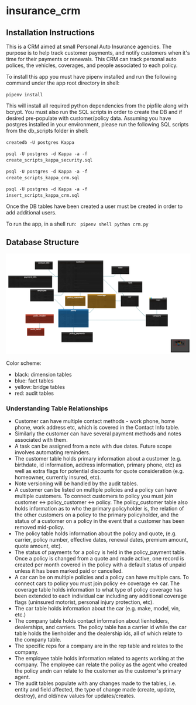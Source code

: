 # insurance_crm

## Installation Instructions
This is a CRM aimed at small Personal Auto Insurance agencies. The purpose is to help track customer payments, and notify customers when it's time for their payments or renewals. This CRM can track personal auto polices, the vehicles, coverages, and people associated to each policy.

To install this app you must have pipenv installed and run the following command under the app root directory in shell:

<code>pipenv install</code>

This will install all required python dependencies from the pipfile along with bcrypt. 
You must also run the SQL scripts in order to create the DB and if desired pre-populate with customer/policy data.
Assuming you have postgres installed in your environment, please run the following SQL scripts from the db_scripts folder in shell:

<code>createdb -U postgres Kappa</code>

<code>psql -U postgres -d Kappa -a -f create_scripts_kappa_security.sql</code>

<code>psql -U postgres -d Kappa -a -f create_scripts_kappa_crm.sql</code>

<code>psql -U postgres -d Kappa -a -f insert_scripts_kappa_crm.sql</code>

Once the DB tables have been created a user must be created in order to add additional users.


To run the app, in a shell run:
<code>
pipenv shell python crm.py
</code>

## Database Structure 


![ERD Image](2018-05-05_09-54-12.png "Kappa CRM Database")

Color scheme:
- black: dimension tables
- blue: fact tables
- yellow: bridge tables
- red: audit tables

### Understanding Table Relationships
- Customer can have multiple contact methods - work phone, home phone, work address etc, which is covered in the Contact Info table. 
- Similarly the customer can have several payment methods and notes associated with them. 
- A task can be assigned from a note with due dates. Future scope involves automating reminders.
- The customer table holds primary information about a customer (e.g. birthdate, id information, address information, primary phone, etc) as well as extra flags for potential discounts for quote consideration (e.g. homeowner, currently insured, etc).
- Note versioning will be handled by the audit tables. 
- A customer can be listed on multiple policies and a policy can have multiple customers. To connect customers to policy you must join customer <-> policy_customer <-> policy. The policy_customer table also holds information as to who the primary policyholder is, the relation of the other customers on a policy to the primary policyholder, and the status of a customer on a policy in the event that a customer has been removed mid-policy.
- The policy table holds information about the policy and quote, (e.g. carrier, policy number, effective dates, renewal dates, premium amount, quote amount, etc).
- The status of payments for a policy is held in the policy_payment table. Once a policy is changed from a quote and made active, one record is created per month covered in the policy with a default status of unpaid unless it has been marked paid or cancelled.
- A car can be on multiple policies and a policy can have multiple cars. To connect cars to policy you must join policy <-> coverage <-> car. The coverage table holds information to what type of policy coverage has been extended to each individual car including any additional coverage flags (uninsured motorist, personal injury protection, etc).
- The car table holds information about the car (e.g. make, model, vin, etc.)
- The company table holds contact information about lienholders, dealerships, and carriers. The policy table has a carrier id while the car table holds the lienholder and the dealership ids, all of which relate to the company table. 
- The specific reps for a company are in the rep table and relates to the company.
- The employee table holds information related to agents working at the company. The employee can relate the policy as the agent who created the policy andn can relate to the customer as the customer's primary agent.
- The audit tables populate with any changes made to the tables, i.e. entity and field affected, the type of change made (create, update, destroy), and old/new values for updates/creates.
